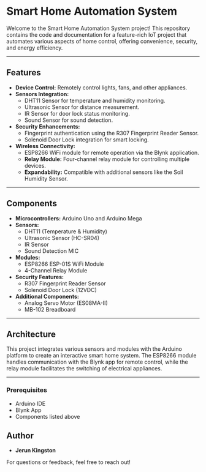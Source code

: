 # Smart Home Automation System

Welcome to the Smart Home Automation System project! This repository contains the code and documentation for a feature-rich IoT project that automates various aspects of home control, offering convenience, security, and energy efficiency.

---

## Features
- **Device Control:** Remotely control lights, fans, and other appliances.
- **Sensors Integration:**
  - DHT11 Sensor for temperature and humidity monitoring.
  - Ultrasonic Sensor for distance measurement.
  - IR Sensor for door lock status monitoring.
  - Sound Sensor for sound detection.
- **Security Enhancements:**
  - Fingerprint authentication using the R307 Fingerprint Reader Sensor.
  - Solenoid Door Lock integration for smart locking.
- **Wireless Connectivity:**
  - ESP8266 WiFi module for remote operation via the Blynk application.
  - **Relay Module:** Four-channel relay module for controlling multiple devices.
  - **Expandability:** Compatible with additional sensors like the Soil Humidity Sensor.

---

## Components
- **Microcontrollers:** Arduino Uno and Arduino Mega
- **Sensors:**
  - DHT11 (Temperature & Humidity)
  - Ultrasonic Sensor (HC-SR04)
  - IR Sensor
  - Sound Detection MIC
- **Modules:**
  - ESP8266 ESP-01S WiFi Module
  - 4-Channel Relay Module
- **Security Features:**
  - R307 Fingerprint Reader Sensor
  - Solenoid Door Lock (12VDC)
- **Additional Components:**
  - Analog Servo Motor (ES08MA-II)
  - MB-102 Breadboard

---

## Architecture
This project integrates various sensors and modules with the Arduino platform to create an interactive smart home system. The ESP8266 module handles communication with the Blynk app for remote control, while the relay module facilitates the switching of electrical appliances.

---

### Prerequisites
- Arduino IDE
- Blynk App
- Components listed above

## Author
- **Jerun Kingston**

For questions or feedback, feel free to reach out!

